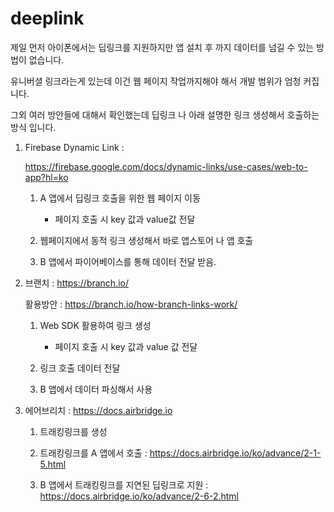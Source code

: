 # deeplink

제일 먼저 아이폰에서는 딥링크를 지원하지만 앱 설치 후 까지 데이터를 넘길 수 있는 방법이 없습니다.

유니버셜 링크라는게 있는데 이건 웹 페이지 작업까지해야 해서 개발 범위가 엄청 커집니다.

그외 여러 방안들에 대해서 확인했는데 딥링크 나 아래 설명한 링크 생성해서 호출하는 방식 입니다.

1. Firebase Dynamic Link :

	https://firebase.google.com/docs/dynamic-links/use-cases/web-to-app?hl=ko

	1. A 앱에서 딥링크 호출을 위한 웹 페이지 이동
		-  페이지 호출 시 key 값과 value값 전달

	2. 웹페이지에서 동적  링크 생성해서 바로 앱스토어 나 앱 호출

	3. B 앱에서 파이어베이스를 통해 데이터 전달 받음.


2. 브랜치 : https://branch.io/

	활용방안 : https://branch.io/how-branch-links-work/

	1.  Web SDK 활용하여 링크 생성
		- 페이지 호출 시 key 값과 value 값 전달

	2. 링크 호출 데이터 전달

	3. B 앱에서 데이터 파싱해서 사용

3. 에어브리치 : https://docs.airbridge.io

	1. 트래킹링크를 생성

	2. 트래킹링크를 A 앱에서 호출 : https://docs.airbridge.io/ko/advance/2-1-5.html

	3. B 앱에서 트래킹링크를 지연된 딥링크로 지원 : 
	https://docs.airbridge.io/ko/advance/2-6-2.html
